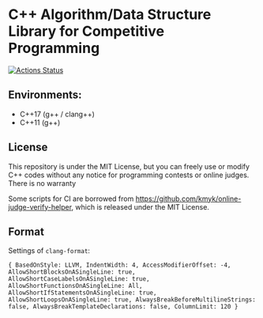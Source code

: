 # C++ Algorithm/Data Structure Library for Competitive Programming

[![Actions Status](https://github.com/rsm9/cplib-cpp/workflows/verify/badge.svg)](https://github.com/rsm9/cplib-cpp/actions)

## Environments:

- C++17 (g++ / clang++)
- C++11 (g++)

## License

This repository is under the MIT License, but you can freely use or modify C++ codes without any notice for programming contests or online judges. There is no warranty

Some scripts for CI are borrowed from https://github.com/kmyk/online-judge-verify-helper, which is released under the MIT License.

## Format

Settings of `clang-format`:

```
{ BasedOnStyle: LLVM, IndentWidth: 4, AccessModifierOffset: -4, AllowShortBlocksOnASingleLine: true, AllowShortCaseLabelsOnASingleLine: true, AllowShortFunctionsOnASingleLine: All, AllowShortIfStatementsOnASingleLine: true, AllowShortLoopsOnASingleLine: true, AlwaysBreakBeforeMultilineStrings: false, AlwaysBreakTemplateDeclarations: false, ColumnLimit: 120 }
```
